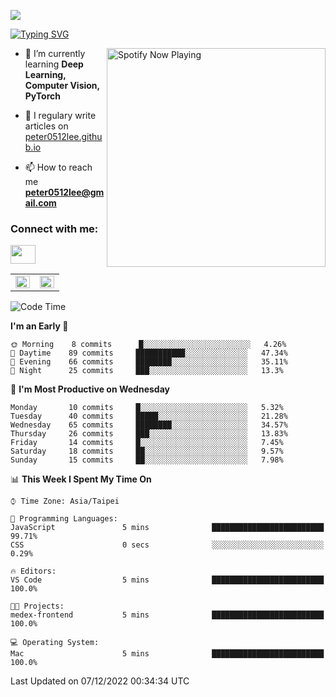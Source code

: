 ![](https://komarev.com/ghpvc/?username=peter0512lee&color=ff69b4)

[![Typing SVG](https://readme-typing-svg.herokuapp.com?color=F742BA&size=22&lines=Hi!+I'm+JYL)](https://git.io/typing-svg)

[<img src="https://spotify-now-playing.peter0512lee.vercel.app/api/spotify-playing" alt="Spotify Now Playing" width="350" align="right" />](https://open.spotify.com/user/21iyoswqgnkoe7peuesmqnhgy)

- 🌱 I’m currently learning **Deep Learning, Computer Vision, PyTorch**

- 📝 I regulary write articles on [peter0512lee.github.io](https://peter0512lee.github.io/)

- 📫 How to reach me **peter0512lee@gmail.com**

<h3 align="left">Connect with me:</h3>
<p align="left">
<a href="https://linkedin.com/in/jie-ying-li-b43a1416b" target="blank"><img align="center" src="https://raw.githubusercontent.com/rahuldkjain/github-profile-readme-generator/master/src/images/icons/Social/linked-in-alt.svg" height="30" width="40" /></a>
<!-- <a href="https://fb.com/peter0512lee" target="blank"><img align="center" src="https://raw.githubusercontent.com/rahuldkjain/github-profile-readme-generator/master/src/images/icons/Social/facebook.svg" alt="peter0512lee" height="30" width="40" /></a> -->
<!-- <a href="https://instagram.com/etiquette_ying" target="blank"><img align="center" src="https://raw.githubusercontent.com/rahuldkjain/github-profile-readme-generator/master/src/images/icons/Social/instagram.svg" alt="etiquette_ying" height="30" width="40" /></a> -->
<!-- <a href="https://medium.com/@peter0512lee" target="blank"><img align="center" src="https://raw.githubusercontent.com/rahuldkjain/github-profile-readme-generator/master/src/images/icons/Social/medium.svg" alt="@peter0512lee" height="30" width="40" /></a> -->
</p>

<table><tr><td valign="top" width="50%">

<img src="https://github-readme-stats.vercel.app/api?username=peter0512lee&hide_border=true&show_icons=true&locale=en" align="left" style="width: 100%" />

</td><td valign="top" width="50%">

<img src="https://github-readme-stats.vercel.app/api/top-langs?username=peter0512lee&hide_border=true&show_icons=true&locale=en&layout=compact" align="left" style="width: 100%" />

</td></tr></table>  

<!--START_SECTION:waka-->
![Code Time](http://img.shields.io/badge/Code%20Time-926%20hrs%2040%20mins-blue)

**I'm an Early 🐤** 

```text
🌞 Morning    8 commits      █░░░░░░░░░░░░░░░░░░░░░░░░   4.26% 
🌆 Daytime    89 commits     ███████████░░░░░░░░░░░░░░   47.34% 
🌃 Evening    66 commits     ████████░░░░░░░░░░░░░░░░░   35.11% 
🌙 Night      25 commits     ███░░░░░░░░░░░░░░░░░░░░░░   13.3%

```
📅 **I'm Most Productive on Wednesday** 

```text
Monday       10 commits     █░░░░░░░░░░░░░░░░░░░░░░░░   5.32% 
Tuesday      40 commits     █████░░░░░░░░░░░░░░░░░░░░   21.28% 
Wednesday    65 commits     ████████░░░░░░░░░░░░░░░░░   34.57% 
Thursday     26 commits     ███░░░░░░░░░░░░░░░░░░░░░░   13.83% 
Friday       14 commits     █░░░░░░░░░░░░░░░░░░░░░░░░   7.45% 
Saturday     18 commits     ██░░░░░░░░░░░░░░░░░░░░░░░   9.57% 
Sunday       15 commits     ██░░░░░░░░░░░░░░░░░░░░░░░   7.98%

```


📊 **This Week I Spent My Time On** 

```text
⌚︎ Time Zone: Asia/Taipei

💬 Programming Languages: 
JavaScript               5 mins              █████████████████████████   99.71% 
CSS                      0 secs              ░░░░░░░░░░░░░░░░░░░░░░░░░   0.29%

🔥 Editors: 
VS Code                  5 mins              █████████████████████████   100.0%

🐱‍💻 Projects: 
medex-frontend           5 mins              █████████████████████████   100.0%

💻 Operating System: 
Mac                      5 mins              █████████████████████████   100.0%

```


 Last Updated on 07/12/2022 00:34:34 UTC
<!--END_SECTION:waka-->


<!--
**peter0512lee/peter0512lee** is a ✨ _special_ ✨ repository because its `README.md` (this file) appears on your GitHub profile.

